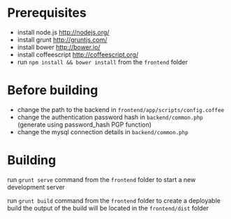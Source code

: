 # Prerequisites

* install node.js http://nodejs.org/
* install grunt http://gruntjs.com/
* install bower http://bower.io/
* install coffeescript http://coffeescript.org/
* run `npm install && bower install` from the `frontend` folder

# Before building

* change the path to the backend in `frontend/app/scripts/config.coffee`
* change the authentication password hash in `backend/common.php` (generate using password_hash PGP function)
* change the mysql connection details in `backend/common.php`

# Building

run `grunt serve` command from the `frontend` folder to start a new development server

run `grunt build` command from the `frontend` folder to create a deployable build
the output of the build will be located in the `frontend/dist` folder
